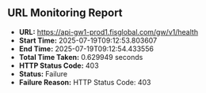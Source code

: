 ## URL Monitoring Report

- **URL:** https://api-gw1-prod1.fisglobal.com/gw/v1/health
- **Start Time:** 2025-07-19T09:12:53.803607
- **End Time:** 2025-07-19T09:12:54.433556
- **Total Time Taken:** 0.629949 seconds
- **HTTP Status Code:** 403
- **Status:** Failure
- **Failure Reason:** HTTP Status Code: 403
